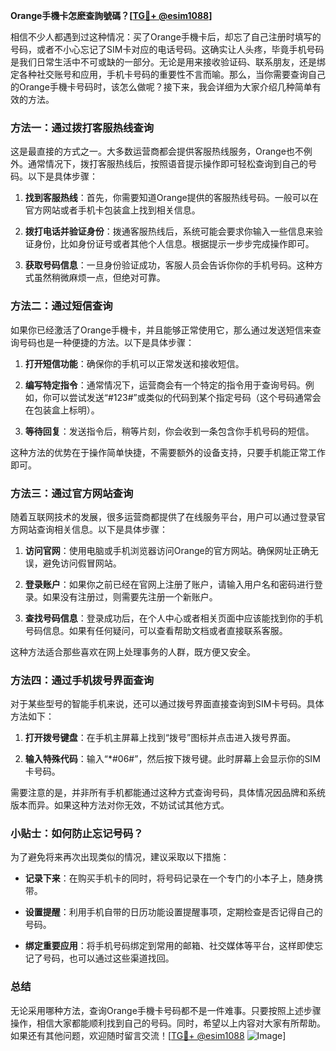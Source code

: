 **Orange手機卡怎麽查詢號碼？[[TG💪+ @esim1088](https://t.me/s/esim1088)]**

相信不少人都遇到过这种情况：买了Orange手機卡后，却忘了自己注册时填写的号码，或者不小心忘记了SIM卡对应的电话号码。这确实让人头疼，毕竟手机号码是我们日常生活中不可或缺的一部分。无论是用来接收验证码、联系朋友，还是绑定各种社交账号和应用，手机卡号码的重要性不言而喻。那么，当你需要查询自己的Orange手機卡号码时，该怎么做呢？接下来，我会详细为大家介绍几种简单有效的方法。

### 方法一：通过拨打客服热线查询

这是最直接的方式之一。大多数运营商都会提供客服热线服务，Orange也不例外。通常情况下，拨打客服热线后，按照语音提示操作即可轻松查询到自己的号码。以下是具体步骤：

1. **找到客服热线**：首先，你需要知道Orange提供的客服热线号码。一般可以在官方网站或者手机卡包装盒上找到相关信息。
   
2. **拨打电话并验证身份**：拨通客服热线后，系统可能会要求你输入一些信息来验证身份，比如身份证号或者其他个人信息。根据提示一步步完成操作即可。

3. **获取号码信息**：一旦身份验证成功，客服人员会告诉你你的手机号码。这种方式虽然稍微麻烦一点，但绝对可靠。

### 方法二：通过短信查询

如果你已经激活了Orange手機卡，并且能够正常使用它，那么通过发送短信来查询号码也是一种便捷的方法。以下是具体步骤：

1. **打开短信功能**：确保你的手机可以正常发送和接收短信。

2. **编写特定指令**：通常情况下，运营商会有一个特定的指令用于查询号码。例如，你可以尝试发送“#123#”或类似的代码到某个指定号码（这个号码通常会在包装盒上标明）。

3. **等待回复**：发送指令后，稍等片刻，你会收到一条包含你手机号码的短信。

这种方法的优势在于操作简单快捷，不需要额外的设备支持，只要手机能正常工作即可。

### 方法三：通过官方网站查询

随着互联网技术的发展，很多运营商都提供了在线服务平台，用户可以通过登录官方网站查询相关信息。以下是具体步骤：

1. **访问官网**：使用电脑或手机浏览器访问Orange的官方网站。确保网址正确无误，避免访问假冒网站。

2. **登录账户**：如果你之前已经在官网上注册了账户，请输入用户名和密码进行登录。如果没有注册过，则需要先注册一个新账户。

3. **查找号码信息**：登录成功后，在个人中心或者相关页面中应该能找到你的手机号码信息。如果有任何疑问，可以查看帮助文档或者直接联系客服。

这种方法适合那些喜欢在网上处理事务的人群，既方便又安全。

### 方法四：通过手机拨号界面查询

对于某些型号的智能手机来说，还可以通过拨号界面直接查询到SIM卡号码。具体方法如下：

1. **打开拨号键盘**：在手机主屏幕上找到“拨号”图标并点击进入拨号界面。

2. **输入特殊代码**：输入“*#06#”，然后按下拨号键。此时屏幕上会显示你的SIM卡号码。

需要注意的是，并非所有手机都能通过这种方式查询号码，具体情况因品牌和系统版本而异。如果这种方法对你无效，不妨试试其他方式。

### 小贴士：如何防止忘记号码？

为了避免将来再次出现类似的情况，建议采取以下措施：

- **记录下来**：在购买手机卡的同时，将号码记录在一个专门的小本子上，随身携带。
  
- **设置提醒**：利用手机自带的日历功能设置提醒事项，定期检查是否记得自己的号码。
  
- **绑定重要应用**：将手机号码绑定到常用的邮箱、社交媒体等平台，这样即使忘记了号码，也可以通过这些渠道找回。

### 总结

无论采用哪种方法，查询Orange手機卡号码都不是一件难事。只要按照上述步骤操作，相信大家都能顺利找到自己的号码。同时，希望以上内容对大家有所帮助。如果还有其他问题，欢迎随时留言交流！[[TG💪+ @esim1088](https://t.me/s/esim1088) ![Image](https://i.postimg.cc/4NQfJmqS/Snipaste-2025-05-13-00-14-12.png)]